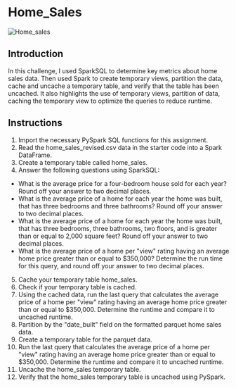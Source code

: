 # Home_Sales

![Home_sales](https://github.com/s0uravk/Home_Sales/assets/144293972/df119c39-e0aa-4501-8932-6936c88e4b05)

## Introduction
In this challenge, I used SparkSQL to determine key metrics about home sales data. Then used Spark to create temporary views, partition the data, cache and uncache a temporary table, and verify that the table has been uncached. It also highlights the use of temporary views, partition of data, caching the temporary view to optimize the queries to reduce runtime.

## Instructions
1. Import the necessary PySpark SQL functions for this assignment.
2. Read the home_sales_revised.csv data in the starter code into a Spark DataFrame.
3. Create a temporary table called home_sales.
4. Answer the following questions using SparkSQL:
  * What is the average price for a four-bedroom house sold for each year? Round off your answer to two decimal places.
  * What is the average price of a home for each year the home was built, that has three bedrooms and three bathrooms? Round off your answer to two decimal places.
  * What is the average price of a home for each year the home was built, that has three bedrooms, three bathrooms, two floors, and is greater than or equal to 2,000 square feet? Round off your answer to two decimal places.
  * What is the average price of a home per "view" rating having an average home price greater than or equal to $350,000? Determine the run time for this query, and round off your answer to two decimal places.
5. Cache your temporary table home_sales.
6. Check if your temporary table is cached.
7. Using the cached data, run the last query that calculates the average price of a home per "view" rating having an average home price greater than or equal to $350,000. Determine the runtime and compare it to uncached runtime.
8. Partition by the "date_built" field on the formatted parquet home sales data.
9. Create a temporary table for the parquet data.
10. Run the last query that calculates the average price of a home per "view" rating having an average home price greater than or equal to $350,000. Determine the runtime and compare it to uncached runtime.
11. Uncache the home_sales temporary table.
12. Verify that the home_sales temporary table is uncached using PySpark.
